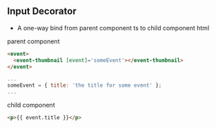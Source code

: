 ## Input Decorator
* A one-way bind from parent component ts to child component html

parent component
```html
<event>
  <event-thumbnail [event]='someEvent'></event-thumbnail>
</event>
```

```javascript
...
someEvent = { title: 'the title for some event' };
...
```

child component
```html
<p>{{ event.title }}</p>
```
